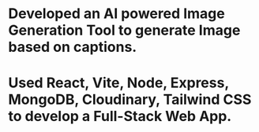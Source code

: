 # Developed an AI powered Image Generation Tool to generate Image based on captions.
# Used React, Vite, Node, Express, MongoDB, Cloudinary, Tailwind CSS to develop a Full-Stack Web App.
